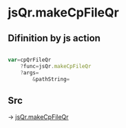 # jsQr.makeCpFileQr

## Difinition by js action

```js.js

var=cpQrFileQr
	?func=jsQr.makeCpFileQr
	?args=
		&pathString=
```

## Src

-> [jsQr.makeCpFileQr](https://github.com/puutaro/CommandClick/blob/master/app/src/main/java/com/puutaro/commandclick/fragment_lib/terminal_fragment/js_interface/qr/JsQr.kt#L231)


